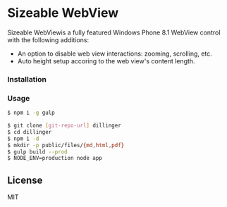 # Sizeable WebView 

Sizeable WebViewis a fully featured Windows Phone 8.1 WebView control with the following additions:

  - An option to disable web view interactions: zooming, scrolling, etc. 
  - Auto height setup accoring to the web view's content length.

### Installation

### Usage

```sh
$ npm i -g gulp
```

```sh
$ git clone [git-repo-url] dillinger
$ cd dillinger
$ npm i -d
$ mkdir -p public/files/{md,html,pdf}
$ gulp build --prod
$ NODE_ENV=production node app
```

License
----

MIT



